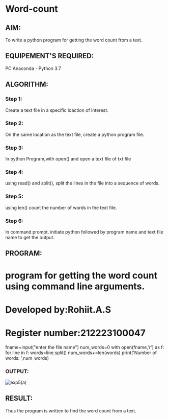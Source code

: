 # Word-count
## AIM:
To write a python program for getting the word count from a text.
## EQUIPEMENT'S REQUIRED: 
PC
Anaconda - Python 3.7
## ALGORITHM: 
### Step 1:
Create a text file in a specific loaction of interest.

### Step 2:
On the same location as the text file, create a python program file.
 
### Step 3:
In python Program,with open() and open a text file of txt file 

### Step 4:
using read() and split(), split the lines in the file into a sequence of words.  

### Step 5:
using len() count the number of words in the text file. 

### Step 6: 
In command prompt, initiate python followed by program name and text file name to get the
output. 

## PROGRAM:
# program for getting the word count using command line arguments.
# Developed by:Rohiit.A.S
# Register number:212223100047
fname=input("enter the file name")
num_words=0
with open(fname,'r') as f:
for line in f:
words=line.split()
num_words+=len(words)
print('Number of words: ',num_words)

### OUTPUT:
![exp5(a)](https://github.com/Rohiit2005/Word-count/assets/138849178/e72d44d6-fdaa-4173-9788-e0f835959d27)




## RESULT:
Thus the program is written to find the word count from a text.
